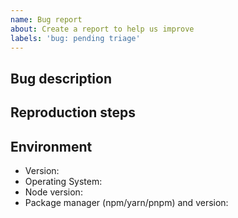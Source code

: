 ```yaml
---
name: Bug report
about: Create a report to help us improve
labels: 'bug: pending triage'
---
```


## Bug description
<!--

A clear and concise description of what the expected behavior is and what happened instead.

-->

## Reproduction steps
<!--

Providing reproduction steps are crucial for communicating the problem.

Please open a PR with a failing test case or provide a link to a repo that can reproduce the problem you ran into.

Keep your reproductions minimal. Follow guidelines here: https://stackoverflow.com/help/minimal-reproducible-example

-->

## Environment

- Version:
- Operating System:
- Node version:
- Package manager (npm/yarn/pnpm) and version:
